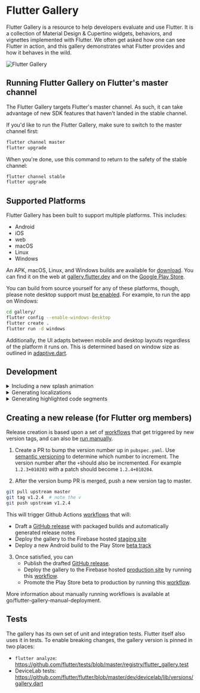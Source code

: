 # Flutter Gallery

Flutter Gallery is a resource to help developers evaluate and use Flutter.
It is a collection of Material Design & Cupertino widgets, behaviors, and vignettes
implemented with Flutter. We often get asked how one can see Flutter in action,
and this gallery demonstrates what Flutter provides and how it behaves in the
wild.

![Flutter Gallery](https://user-images.githubusercontent.com/6655696/73928238-0d7fcc80-48d3-11ea-8a7e-ea7dc5d6e713.png)

## Running Flutter Gallery on Flutter's master channel

The Flutter Gallery targets Flutter's master channel. As such, it can take advantage
of new SDK features that haven't landed in the stable channel.

If you'd like to run the Flutter Gallery, make sure to switch to the master channel
first:

```bash
flutter channel master
flutter upgrade
```

When you're done, use this command to return to the safety of the stable
channel:

```bash
flutter channel stable
flutter upgrade
```

## Supported Platforms

Flutter Gallery has been built to support multiple platforms.
This includes:

- Android
- iOS
- web
- macOS
- Linux
- Windows

An APK, macOS, Linux, and Windows builds are available for [download](https://github.com/flutter/gallery/releases). You can find it on the web at [gallery.flutter.dev](https://gallery.flutter.dev/) and on the [Google Play Store](https://play.google.com/store/apps/details?id=io.flutter.demo.gallery).

You can build from source yourself for any of these platforms, though, please note desktop support must [be enabled](
https://github.com/flutter/flutter/wiki/Desktop-shells#tooling). For
example, to run the app on Windows:

```bash
cd gallery/
flutter config --enable-windows-desktop
flutter create .
flutter run -d windows
```

Additionally, the UI adapts between mobile and desktop layouts regardless of the
platform it runs on. This is determined based on window size as outlined in
[adaptive.dart](lib/layout/adaptive.dart).


## Development

<details>
  <summary>Including a new splash animation</summary>
  
1. Convert your animation to a `.gif` file.
   Ideally, use a background color of `0xFF030303` to ensure the animation
   blends into the background of the app.

2. Add your new `.gif` file to the assets directory under
   `assets/splash_effects`. Ensure the name follows the format
   `splash_effect_$num.gif`. The number should be the next number after the
   current largest number in the repository.

3. Update the map `_effectDurations` in
   [splash.dart](lib/pages/splash.dart) to include the number of the
   new `.gif` as well as its estimated duration. The duration is used to
   determine how long to display the splash animation at launch.
</details>

<details>
  <summary>Generating localizations</summary>
   
If this is the first time building the Flutter Gallery, the localized
code will not be present in the project directory. However, after running
the application for the first time, a synthetic package will be generated
containing the app's localizations through importing
`package:flutter_gen/gen_l10n/`.

See separate [README](lib/l10n/README.md) for more details.
</details>

<details>
  <summary>Generating highlighted code segments</summary>
   
```bash
flutter pub get
flutter pub run grinder update-code-segments
```
See separate [README](tool/codeviewer_cli/README.md) for
more details.
</details>

## Creating a new release (for Flutter org members)
Release creation is based upon a set of [workflows](https://github.com/flutter/gallery/actions/) 
that get triggered by new version tags, and can also be [run manually](https://docs.github.com/en/actions/managing-workflow-runs/manually-running-a-workflow#running-a-workflow-on-github).

1. Create a PR to bump the version number up in `pubspec.yaml`. Use [semantic versioning](https://semver.org/) to determine
   which number to increment. The version number after the `+`should also be incremented. For example `1.2.3+010203`
   with a patch should become `1.2.4+010204`.

2. After the version bump PR is merged, push a new version tag to master. 
```bash
git pull upstream master
git tag v1.2.4  # note the v
git push upstream v1.2.4
```

   This will trigger Github Actions [workflows](https://github.com/flutter/gallery/actions/) that will:
   * Draft a [GitHub release]((https://github.com/flutter/gallery/releases)) with packaged builds and automatically generated release notes
   * Deploy the gallery to the Firebase hosted [staging site](https://gallery-staging-flutter-dev.web.app/)
   * Deploy a new Android build to the Play Store [beta track](https://play.google.com/apps/testing/io.flutter.demo.gallery)

3. Once satisfied, you can
    * Publish the drafted [GitHub release](https://github.com/flutter/gallery/releases).
    * Deploy the gallery to the Firebase hosted [production site](https://gallery.flutter.dev) by running this [workflow](https://github.com/flutter/gallery/actions/workflows/deploy_web.yml).
    * Promote the Play Store beta to production by running this [workflow](https://github.com/flutter/gallery/actions/workflows/deploy_play_store.yml).

More information about manually running workflows is available at go/flutter-gallery-manual-deployment.

## Tests

The gallery has its own set of unit and integration tests. Flutter itself also uses it in tests. To enable breaking changes, the gallery version is pinned in two places:
* `flutter analyze`: https://github.com/flutter/tests/blob/master/registry/flutter_gallery.test
* DeviceLab tests: https://github.com/flutter/flutter/blob/master/dev/devicelab/lib/versions/gallery.dart
